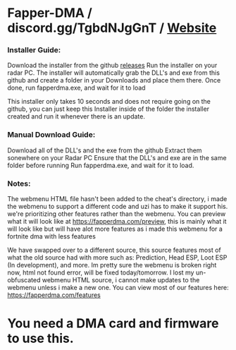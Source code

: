 # Fapper-DMA  /  discord.gg/TgbdNJgGnT  /  [Website](https://fapperdma.com/)



### Installer Guide:

Download the installer from the github [releases](https://github.com/bluuuzs/fapper-dma/releases/tag/Installer)
Run the installer on your radar PC.
The installer will automatically grab the DLL's and exe from this github and create a folder in your Downloads and place them there.
Once done, run fapperdma.exe, and wait for it to load

This installer only takes 10 seconds and does not require going on the github, you can just keep this Installer inside of the folder the installer created and run it whenever there is an update.



### Manual Download Guide:

Download all of the DLL's and the exe from the github
Extract them sonewhere on your Radar PC
Ensure that the DLL's and exe are in the same folder before running
Run fapperdma.exe, and wait for it to load.


### Notes:

The webmenu HTML file hasn't been added to the cheat's directory, i made the webmenu to support a different code and uzi has to make it support his. we're prioritizing other features rather than the webmenu. You can preview what it will look like at https://fapperdma.com/preview, this is mainly what it will look like but will have alot more features as i made this webmenu for a fortnite dma with less features


We have swapped over to a different source, this source features most of what the old source had with more such as: Prediction, Head ESP, Loot ESP (In development), and more.
Im pretty sure the webmenu is broken right now, html not found error, will be fixed today/tomorrow.
I lost my un-obfuscated webmenu HTML source, i cannot make updates to the webmenu unless i make a new one.
You can view most of our features here: https://fapperdma.com/features


# You need a DMA card and firmware to use this.
